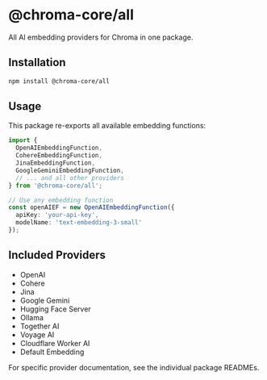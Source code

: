 # @chroma-core/all

All AI embedding providers for Chroma in one package.

## Installation

```bash
npm install @chroma-core/all
```

## Usage

This package re-exports all available embedding functions:

```typescript
import {
  OpenAIEmbeddingFunction,
  CohereEmbeddingFunction,
  JinaEmbeddingFunction,
  GoogleGeminiEmbeddingFunction,
  // ... and all other providers
} from '@chroma-core/all';

// Use any embedding function
const openAIEF = new OpenAIEmbeddingFunction({
  apiKey: 'your-api-key',
  modelName: 'text-embedding-3-small'
});
```

## Included Providers

- OpenAI
- Cohere
- Jina
- Google Gemini
- Hugging Face Server
- Ollama
- Together AI
- Voyage AI
- Cloudflare Worker AI
- Default Embedding

For specific provider documentation, see the individual package READMEs.
